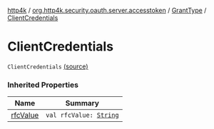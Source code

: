 [http4k](../../index.md) / [org.http4k.security.oauth.server.accesstoken](../index.md) / [GrantType](index.md) / [ClientCredentials](./-client-credentials.md)

# ClientCredentials

`ClientCredentials` [(source)](https://github.com/http4k/http4k/blob/master/http4k-security-oauth/src/main/kotlin/org/http4k/security/oauth/server/accesstoken/GrantConfiguration.kt#L5)

### Inherited Properties

| Name | Summary |
|---|---|
| [rfcValue](rfc-value.md) | `val rfcValue: `[`String`](https://kotlinlang.org/api/latest/jvm/stdlib/kotlin/-string/index.html) |
